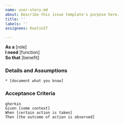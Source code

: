 ```yaml
---
name: user-story.md
about: Describe this issue template's purpose here.
title: ''
labels: ''
assignees: KoolinST

---
```


**As a** [role]  
**I need** [function]  
**So that** [benefit]  
      
### Details and Assumptions
    * [document what you know]      

### Acceptance Criteria     
    gherkin 
    Given [some context]
    When [certain action is taken]
    Then [the outcome of action is observed]
